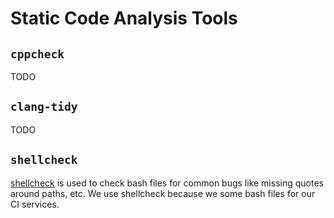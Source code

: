 # Static Code Analysis Tools

## `cppcheck`
TODO

## `clang-tidy`
TODO

## `shellcheck`
[shellcheck](https://github.com/koalaman/shellcheck) is used to check bash
files for common bugs like missing quotes around paths, etc.
We use shellcheck because we some bash files for our CI services.
